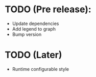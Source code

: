 # TODO (Pre release):
- Update dependencies
- Add legend to graph
- Bump version

# TODO (Later)
- Runtime configurable style
